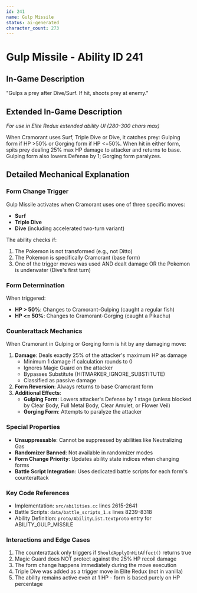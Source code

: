 ```yaml
---
id: 241
name: Gulp Missile
status: ai-generated
character_count: 273
---
```


# Gulp Missile - Ability ID 241

## In-Game Description
"Gulps a prey after Dive/Surf. If hit, shoots prey at enemy."

## Extended In-Game Description
*For use in Elite Redux extended ability UI (280-300 chars max)*

When Cramorant uses Surf, Triple Dive or Dive, it catches prey: Gulping form if HP >50% or Gorging form if HP <=50%. When hit in either form, spits prey dealing 25% max HP damage to attacker and returns to base. Gulping form also lowers Defense by 1; Gorging form paralyzes.

## Detailed Mechanical Explanation

### Form Change Trigger
Gulp Missile activates when Cramorant uses one of three specific moves:
- **Surf**
- **Triple Dive** 
- **Dive** (including accelerated two-turn variant)

The ability checks if:
1. The Pokemon is not transformed (e.g., not Ditto)
2. The Pokemon is specifically Cramorant (base form)
3. One of the trigger moves was used AND dealt damage OR the Pokemon is underwater (Dive's first turn)

### Form Determination
When triggered:
- **HP > 50%**: Changes to Cramorant-Gulping (caught a regular fish)
- **HP <= 50%**: Changes to Cramorant-Gorging (caught a Pikachu)

### Counterattack Mechanics
When Cramorant in Gulping or Gorging form is hit by any damaging move:
1. **Damage**: Deals exactly 25% of the attacker's maximum HP as damage
   - Minimum 1 damage if calculation rounds to 0
   - Ignores Magic Guard on the attacker
   - Bypasses Substitute (HITMARKER_IGNORE_SUBSTITUTE)
   - Classified as passive damage
2. **Form Reversion**: Always returns to base Cramorant form
3. **Additional Effects**:
   - **Gulping Form**: Lowers attacker's Defense by 1 stage (unless blocked by Clear Body, Full Metal Body, Clear Amulet, or Flower Veil)
   - **Gorging Form**: Attempts to paralyze the attacker

### Special Properties
- **Unsuppressable**: Cannot be suppressed by abilities like Neutralizing Gas
- **Randomizer Banned**: Not available in randomizer modes
- **Form Change Priority**: Updates ability state indices when changing forms
- **Battle Script Integration**: Uses dedicated battle scripts for each form's counterattack

### Key Code References
- Implementation: `src/abilities.cc` lines 2615-2641
- Battle Scripts: `data/battle_scripts_1.s` lines 8239-8318
- Ability Definition: `proto/AbilityList.textproto` entry for ABILITY_GULP_MISSILE

### Interactions and Edge Cases
1. The counterattack only triggers if `ShouldApplyOnHitAffect()` returns true
2. Magic Guard does NOT protect against the 25% HP recoil damage
3. The form change happens immediately during the move execution
4. Triple Dive was added as a trigger move in Elite Redux (not in vanilla)
5. The ability remains active even at 1 HP - form is based purely on HP percentage